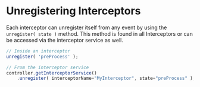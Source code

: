 # Unregistering Interceptors

Each interceptor can unregister itself from any event by using the `unregister( state )` method. This method is found in all Interceptors or can be accessed via the interceptor service as well.

```js
// Inside an interceptor
unregister( 'preProcess' );

// From the interceptor service
controller.getInterceptorService()
	.unregister( interceptorName="MyInterceptor", state="preProcess" );
```